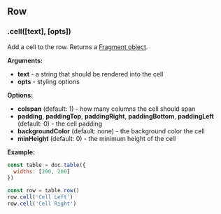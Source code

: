 ## Row

### .cell([text], [opts])

Add a cell to the row. Returns a [Fragment object](fragment.md).

**Arguments:**

- **text** - a string that should be rendered into the cell
- **opts** - styling options

**Options:**

- **colspan** (default: 1) - how many columns the cell should span
- **padding**, **paddingTop**, **paddingRight**, **paddingBottom**, **paddingLeft** (default: 0) - the cell padding
- **backgroundColor** (default: none) - the background color the cell
- **minHeight** (default: 0) - the minimum height of the cell

**Example:**

```js
const table = doc.table({
  widths: [200, 200]
})

const row = table.row()
row.cell('Cell Left')
row.cell('Cell Right')
```
